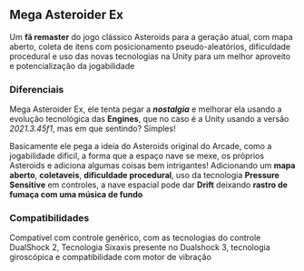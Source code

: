 ## Mega Asteroider Ex
 Um **fã remaster** do jogo clássico Asteroids para a geração atual, com mapa aberto, coleta de itens com posicionamento pseudo-aleatórios, dificuldade procedural e uso das novas tecnologias na Unity para um melhor aproveito e potencialização da jogabilidade

### Diferenciais
 Mega Asteroider Ex, ele tenta pegar a _**nostalgia**_ e melhorar ela usando a evolução tecnológica das **Engines**, que no caso é a Unity usando a versão _2021.3.45f1_, mas em que sentindo? Simples!

 Basicamente ele pega a ideia do Asteroids original do Arcade, como a jogabilidade dificil, a forma que a espaço nave se mexe, os próprios Asteroids e adiciona algumas coisas bem intrigantes! Adicionando um **mapa aberto**, **coletaveis**, **dificuldade procedural**, uso da tecnologia **Pressure Sensitive** em controles, a nave espacial pode dar **Drift** deixando **rastro de fumaça com uma música de fundo**

### Compatibilidades
 Compatível com controle genérico, com as tecnologias do controle DualShock 2, Tecnologia Sixaxis presente no Dualshock 3, tecnologia giroscópica e compatibilidade com motor de vibração
